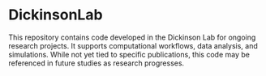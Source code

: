 # DickinsonLab
This repository contains code developed in the Dickinson Lab for ongoing research projects. It supports computational workflows, data analysis, and simulations. While not yet tied to specific publications, this code may be referenced in future studies as research progresses.
